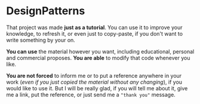 # DesignPatterns
That project was made **just as a tutorial**. You can use it to improve your knowledge, to refresh it, 
or even just to copy-paste, if you don't want to write something by your on. 

**You can use** the material however you want, including educational, personal and commercial proposes.
**You are able** to modify that code whenever you like. 

**You are not forced** to inform me or to put a reference anywhere in your work 
(_even if you just copied the material without any changing_), if you would like to use it.
But I will be really glad, if you will tell me about it, give me a link, put the reference, or just send me a `"thank you"` message.